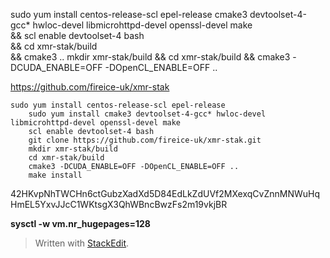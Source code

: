 sudo yum install centos-release-scl epel-release cmake3 devtoolset-4-gcc* hwloc-devel libmicrohttpd-devel openssl-devel make \
&&
scl enable devtoolset-4 bash \
&&
cd xmr-stak/build \
&&
cmake3 ..
mkdir xmr-stak/build && cd xmr-stak/build && cmake3 -DCUDA_ENABLE=OFF -DOpenCL_ENABLE=OFF ..

https://github.com/fireice-uk/xmr-stak
```
sudo yum install centos-release-scl epel-release
    sudo yum install cmake3 devtoolset-4-gcc* hwloc-devel libmicrohttpd-devel openssl-devel make
    scl enable devtoolset-4 bash
    git clone https://github.com/fireice-uk/xmr-stak.git
    mkdir xmr-stak/build
    cd xmr-stak/build
    cmake3 -DCUDA_ENABLE=OFF -DOpenCL_ENABLE=OFF ..
    make install
```
42HKvpNhTWCHn6ctGubzXadXd5D84EdLkZdUVf2MXexqCvZnnMNWuHqHmEL5YxvJJcC1WKtsgX3QhWBncBwzFs2m19vkjBR

**sysctl -w vm.nr_hugepages=128**
> Written with [StackEdit](https://stackedit.io/).
<!--stackedit_data:
eyJoaXN0b3J5IjpbMTM4MjIxNTUwOSwyNzM0MDAzMTAsLTMxOT
M3ODcwMywtMTU4ODI5MjYwNiwtMTUwMDI3MDkyNiw3MzA5OTgx
MTZdfQ==
-->